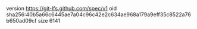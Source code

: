 version https://git-lfs.github.com/spec/v1
oid sha256:40b5a66c6445ae7a04c96c42e2c634ae968a179a9eff35c8522a76b650ad09cf
size 6141
